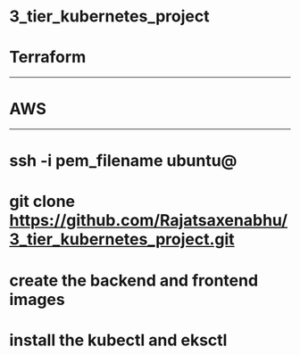 # 3_tier_kubernetes_project

#  Terraform
------------------------
<!-- # source .env   // for aws config -->
<!-- # sudo dnf config-manager --add-repo https://rpm.releases.hashicorp.com/fedora/hashicorp.repo -->
<!-- # sudo dnf install terraform -->

# AWS
-----------------
# ssh -i pem_filename ubuntu@<ipaddress>
# git clone https://github.com/Rajatsaxenabhu/3_tier_kubernetes_project.git
# create the backend and frontend images 
# install the kubectl and eksctl    